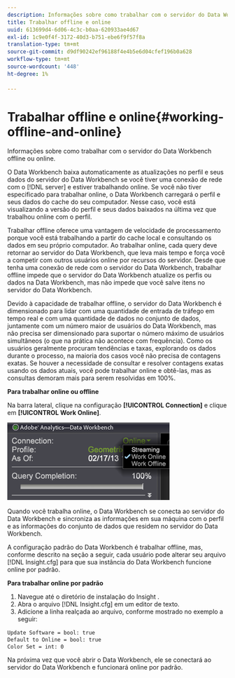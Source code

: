 ```yaml
---
description: Informações sobre como trabalhar com o servidor do Data Workbench offline ou online.
title: Trabalhar offline e online
uuid: 613699d4-6d06-4c3c-b0aa-620933ae4d67
exl-id: 1c9e0f4f-3172-40d3-b751-ebe6f9f57f8a
translation-type: tm+mt
source-git-commit: d9df90242ef96188f4e4b5e6d04cfef196b0a628
workflow-type: tm+mt
source-wordcount: '448'
ht-degree: 1%

---
```


# Trabalhar offline e online{#working-offline-and-online}

Informações sobre como trabalhar com o servidor do Data Workbench offline ou online.

O Data Workbench baixa automaticamente as atualizações no perfil e seus dados do servidor do Data Workbench se você tiver uma conexão de rede com o [!DNL server] e estiver trabalhando online. Se você não tiver especificado para trabalhar online, o Data Workbench carregará o perfil e seus dados do cache do seu computador. Nesse caso, você está visualizando a versão do perfil e seus dados baixados na última vez que trabalhou online com o perfil.

Trabalhar offline oferece uma vantagem de velocidade de processamento porque você está trabalhando a partir do cache local e consultando os dados em seu próprio computador. Ao trabalhar online, cada query deve retornar ao servidor do Data Workbench, que leva mais tempo e força você a competir com outros usuários online por recursos do servidor. Desde que tenha uma conexão de rede com o servidor do Data Workbench, trabalhar offline impede que o servidor do Data Workbench atualize os perfis ou dados na Data Workbench, mas não impede que você salve itens no servidor do Data Workbench.

Devido à capacidade de trabalhar offline, o servidor do Data Workbench é dimensionado para lidar com uma quantidade de entrada de tráfego em tempo real e com uma quantidade de dados no conjunto de dados, juntamente com um número maior de usuários do Data Workbench, mas não precisa ser dimensionado para suportar o número máximo de usuários simultâneos (o que na prática não acontece com frequência). Como os usuários geralmente procuram tendências e taxas, explorando os dados durante o processo, na maioria dos casos você não precisa de contagens exatas. Se houver a necessidade de consultar e resolver contagens exatas usando os dados atuais, você pode trabalhar online e obtê-las, mas as consultas demoram mais para serem resolvidas em 100%.

**Para trabalhar online ou offline**

Na barra lateral, clique na configuração **[!UICONTROL Connection]** e clique em **[!UICONTROL Work Online]**.

![](assets/sidebar_work_online.png)

Quando você trabalha online, o Data Workbench se conecta ao servidor do Data Workbench e sincroniza as informações em sua máquina com o perfil e as informações do conjunto de dados que residem no servidor do Data Workbench.

A configuração padrão do Data Workbench é trabalhar offline, mas, conforme descrito na seção a seguir, cada usuário pode alterar seu arquivo [!DNL Insight.cfg] para que sua instância do Data Workbench funcione online por padrão.

**Para trabalhar online por padrão**

1. Navegue até o diretório de instalação do Insight .
1. Abra o arquivo [!DNL Insight.cfg] em um editor de texto.
1. Adicione a linha realçada ao arquivo, conforme mostrado no exemplo a seguir:

```
Update Software = bool: true
Default to Online = bool: true
Color Set = int: 0
```

Na próxima vez que você abrir o Data Workbench, ele se conectará ao servidor do Data Workbench e funcionará online por padrão.
